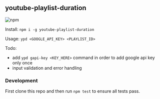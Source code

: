 ## youtube-playlist-duration

![npm](https://img.shields.io/npm/v/youtube-playlist-duration)

Install: ```npm i -g youtube-playlist-duration```

Usage: ```ypd <GOOGLE_API_KEY> <PLAYLIST_ID>```

Todo:
- add ```ypd gapi-key <KEY_HERE>``` command in order to add google api key only once
- input validation and error handling

### Development
First clone this repo and then run ```npm test``` to ensure all tests pass.
